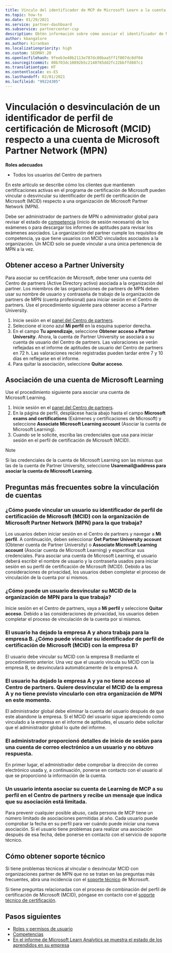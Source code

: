 ```yaml
---
title: Vínculo del identificador de MCP de Microsoft Learn a la cuenta del Centro de partners
ms.topic: how-to
ms.date: 01/29/2021
ms.service: partner-dashboard
ms.subservice: partnercenter-csp
description: Obtén información sobre cómo asociar el identificador de MCP a tu cuenta del Centro de partners para que tu empresa pueda ver las rutas de formación y aprendizaje que has elegido para la adquisición de competencias.
author: kbangalore
ms.author: kiranban
ms.localizationpriority: high
ms.custom: SEOMAY.20
ms.openlocfilehash: 9feeb3e40b2113e787dc80baa5ff1f807dc8df04
ms.sourcegitcommit: 80b703dc10892b5c2140785dd2fc22bbffd887c1
ms.translationtype: HT
ms.contentlocale: es-ES
ms.lasthandoff: 02/01/2021
ms.locfileid: "99224305"
---
```

# <a name="link-or-unlink-a-microsoft-certification-profile-id-mcid-to-a-microsoft-partner-network-mpn-account"></a>Vinculación o desvinculación de un identificador de perfil de certificación de Microsoft (MCID) respecto a una cuenta de Microsoft Partner Network (MPN)

**Roles adecuados**

- Todos los usuarios del Centro de partners

En este artículo se describe cómo los clientes que mantienen certificaciones activas en el programa de certificación de Microsoft pueden vincular o desvincular su identificador de perfil de certificación de Microsoft (MCID) respecto a una organización de Microsoft Partner Network (MPN).

Debe ser administrador de partners de MPN o administrador global para revisar el estado de [competencia](https://partner.microsoft.com/pcv/partnership/competencies) (inicio de sesión necesario) de los exámenes o para descargar los informes de aptitudes para revisar los exámenes asociados. La organización del partner cumple los requisitos de competencia, ya que tiene usuarios con MCID vinculados asociados a la organización. Un MCID solo se puede vincular a una única pertenencia de MPN a la vez.

## <a name="get-partner-university-access"></a>Obtener acceso a Partner University

Para asociar su certificación de Microsoft, debe tener una cuenta del Centro de partners (Active Directory activo) asociada a la organización del partner. Los miembros de las organizaciones de partners de MPN deben usar su nombre de usuario y contraseña de trabajo de la organización de partners de MPN (cuenta profesional) para iniciar sesión en el Centro de partners.
Use el procedimiento siguiente para obtener acceso a Partner University.

1. Inicie sesión en el [panel del Centro de partners](https://partner.microsoft.com/dashboard/).
2. Seleccione el icono azul **Mi perfil** en la esquina superior derecha.
3. En el campo **Tu aprendizaje**, seleccione **Obtener acceso a Partner University**.
Ahora, la cuenta de Partner University se asociará a su cuenta de usuario del Centro de partners. Las valoraciones se verán reflejadas en el informe de aptitudes de usuario del Centro de partners en 72 h. Las valoraciones recién registradas pueden tardar entre 7 y 10 días en reflejarse en el informe.
4. Para quitar la asociación, seleccione **Quitar acceso**.

## <a name="associate-a-microsoft-learning-account"></a>Asociación de una cuenta de Microsoft Learning

Use el procedimiento siguiente para asociar una cuenta de Microsoft Learning. 

1. Inicie sesión en el [panel del Centro de partners](https://partner.microsoft.com/dashboard/).
2. En la página de perfil, desplácese hacia abajo hasta el campo **Microsoft exams and certifications** (Exámenes y certificaciones de Microsoft) y seleccione **Associate Microsoft Learning account** (Asociar la cuenta de Microsoft Learning).
3. Cuando se le solicite, escriba las credenciales que usa para iniciar sesión en el perfil de certificación de Microsoft (MCID).

>[!NOTE]
>Si las credenciales de la cuenta de Microsoft Learning son las mismas que las de la cuenta de Partner University, seleccione **Usaremail@address para asociar la cuenta de Microsoft Learning**.

## <a name="frequently-asked-questions-about-linking-accounts"></a>Preguntas más frecuentes sobre la vinculación de cuentas

### <a name="how-can-a-user-link-their-microsoft-certification-profile-id-mcid-with-the-microsoft-partner-network-mpn-organization-they-work-for"></a>¿Cómo puede vincular un usuario su identificador de perfil de certificación de Microsoft (MCID) con la organización de Microsoft Partner Network (MPN) para la que trabaja?

Los usuarios deben iniciar sesión en el Centro de partners y navegar a **Mi perfil**. A continuación, deben seleccionar **Get Partner University account** (Obtener cuenta de Partner University) o **Associate Microsoft Learning account** (Asociar cuenta de Microsoft Learning) y especificar sus credenciales. Para asociar una cuenta de Microsoft Learning, el usuario deberá escribir el nombre de usuario y la contraseña usados para iniciar sesión en su perfil de certificación de Microsoft (MCID). Debido a las consideraciones de privacidad, los usuarios deben completar el proceso de vinculación de la cuenta por sí mismos.  

### <a name="how-can-a-user-unlink-their-mcid-from-the-mpn-organization-they-work-for"></a>¿Cómo puede un usuario desvincular su MCID de la organización de MPN para la que trabaja?

Inicie sesión en el Centro de partners, vaya a **Mi perfil** y seleccione **Quitar acceso**. Debido a las consideraciones de privacidad, los usuarios deben completar el proceso de vinculación de la cuenta por sí mismos.

### <a name="the-user-left-company-a-and-now-works-for-company-b-how-can-they-link-their-microsoft-certification-profile-id-mcid-with-company-b"></a>El usuario ha dejado la empresa A y ahora trabaja para la empresa B. ¿Cómo puede vincular su identificador de perfil de certificación de Microsoft (MCID) con la empresa B?

El usuario debe vincular su MCID con la empresa B mediante el procedimiento anterior. Una vez que el usuario vincula su MCID con la empresa B, se desvinculará automáticamente de la empresa A.

### <a name="the-user-left-company-a-and-no-longer-has-access-to-partner-center-they-want-to-unlink-their-mcid-from-company-a-and-are-not-planning-to-link-it-with-another-mpn-organization-at-the-moment"></a>El usuario ha dejado la empresa A y ya no tiene acceso al Centro de partners. Quiere desvincular el MCID de la empresa A y no tiene previsto vincularlo con otra organización de MPN en este momento.

El administrador global debe eliminar la cuenta del usuario después de que este abandone la empresa. Si el MCID del usuario sigue apareciendo como vinculado a la empresa en el informe de aptitudes, el usuario debe solicitar que el administrador global lo quite del informe.

### <a name="the-admin-provided-sign-in-details-for-a-work-email-account-to-a-user-and-they-have-had-no-response"></a>El administrador proporcionó detalles de inicio de sesión para una cuenta de correo electrónico a un usuario y no obtuvo respuesta.

En primer lugar, el administrador debe comprobar la dirección de correo electrónico usada y, a continuación, ponerse en contacto con el usuario al que se proporcionó la información de la cuenta.

### <a name="a-user-tries-to-associate-their-mcp-learning-account-to-their-profile-in-partner-center-and-receives-a-message-that-their-association-is-limited"></a>Un usuario intenta asociar su cuenta de Learning de MCP a su perfil en el Centro de partners y recibe un mensaje que indica que su asociación está limitada.

Para prevenir cualquier posible abuso, cada persona de MCP tiene un número limitado de asociaciones permitidas al año. Cada usuario puede comprobar la fecha en su perfil para ver cuándo puede iniciar una nueva asociación. Si el usuario tiene problemas para realizar una asociación después de esa fecha, debe ponerse en contacto con el servicio de soporte técnico.  

## <a name="how-to-get-support"></a>Cómo obtener soporte técnico

Si tiene problemas técnicos al vincular o desvincular MCID con organizaciones partner de MPN que no se tratan en las preguntas más frecuentes, abra una incidencia con el [soporte técnico](https://partner.microsoft.com/support) de Microsoft.

Si tiene preguntas relacionadas con el proceso de combinación del perfil de certificación de Microsoft (MCID), póngase en contacto con el [soporte técnico de certificación](https://aka.ms/mcpforum).

## <a name="next-steps"></a>Pasos siguientes

- [Roles y permisos de usuario](https://docs.microsoft.com/partner-center/permissions-overview)
- [Competencias](https://partner.microsoft.com/membership/competencies)
- [En el informe de Microsoft Learn Analytics se muestra el estado de los aprendidos en su empresa](ms-learn-analytics.md)